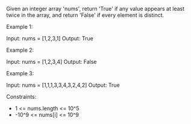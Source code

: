 Given an integer array 'nums', return 'True' if any value appears at least twice in the array, and return 'False' if every element is distinct.

Example 1:

Input: nums = [1,2,3,1]
Output: True

Example 2:

Input: nums = [1,2,3,4]
Output: False

Example 3:

Input: nums = [1,1,1,3,3,4,3,2,4,2]
Output: True

Constraints:

- 1 <= nums.length <= 10^5
- -10^9 <= nums[i] <= 10^9
